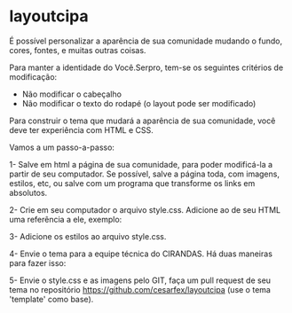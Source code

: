 # layoutcipa

É possível personalizar a aparência de sua comunidade mudando o fundo, cores, fontes, e muitas outras coisas.

Para manter a identidade do Você.Serpro, tem-se os seguintes critérios de modificação:
- Não modificar o cabeçalho
- Não modificar o texto do rodapé (o layout pode ser modificado)

Para construir o tema que mudará a aparência de sua comunidade, você deve ter experiência com HTML e CSS.

Vamos a um passo-a-passo:

1- Salve em html a página de sua comunidade, para poder modificá-la a partir de seu computador. Se possível, salve a página toda, com imagens, estilos, etc, ou salve com um programa que transforme os links em absolutos.

2- Crie em seu computador o arquivo style.css. Adicione ao <head> de seu HTML uma referência a ele, exemplo: <link href="file:///home/usuario/style.css" media="screen" rel="stylesheet" type="text/css" />

3- Adicione os estilos ao arquivo style.css.

4- Envie o tema para a equipe técnica do CIRANDAS. Há duas maneiras para fazer isso:

5- Envie o style.css e as imagens pelo GIT, faça um pull request de seu tema no repositório https://github.com/cesarfex/layoutcipa (use o tema 'template' como base).
